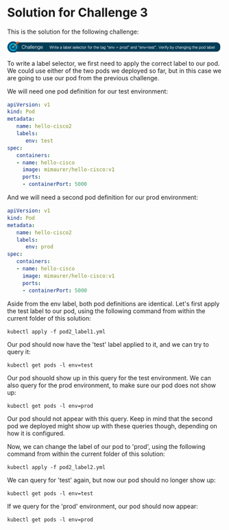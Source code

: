 # Solution for Challenge 3

This is the solution for the following challenge:

![Challenge 3](../../img/challenge3.png?raw=true "Challenge 3")

To write a label selector, we first need to apply the correct label to our pod. We could use either of the two pods we deployed so far, but in this case we are going to use our pod from the previous challenge.

We will need one pod definition for our test environment:

```yaml
apiVersion: v1
kind: Pod
metadata:
   name: hello-cisco2
   labels:
      env: test
spec:
   containers:
   - name: hello-cisco
     image: mimaurer/hello-cisco:v1
     ports:
     - containerPort: 5000
 ```

And we will need a second pod definition for our prod environment:

```yaml
apiVersion: v1
kind: Pod
metadata:
   name: hello-cisco2
   labels:
      env: prod
spec:
   containers:
   - name: hello-cisco
     image: mimaurer/hello-cisco:v1
     ports:
     - containerPort: 5000
 ```

Aside from the env label, both pod definitions are identical. Let's first apply the test label to our pod, using the following command from within the current folder of this solution:

```
kubectl apply -f pod2_label1.yml
```

Our pod should now have the 'test' label applied to it, and we can try to query it:

```
kubectl get pods -l env=test
```

Our pod shouold show up in this query for the test environment. We can also query for the prod environment, to make sure our pod does not show up:

```
kubectl get pods -l env=prod
```

Our pod should not appear with this query. Keep in mind that the second pod we deployed might show up with these queries though, depending on how it is configured.

Now, we can change the label of our pod to 'prod', using the following command from within the current folder of this solution:

```
kubectl apply -f pod2_label2.yml
```

We can query for 'test' again, but now our pod should no longer show up:

```
kubectl get pods -l env=test
```

If we query for the 'prod' environment, our pod should now appear:

```
kubectl get pods -l env=prod
```
